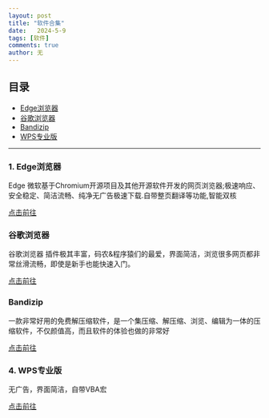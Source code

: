 ```yaml
---
layout: post
title: "软件合集"
date:   2024-5-9
tags: [软件]
comments: true
author: 无
---
```


<!-- more -->

## 目录

- [Edge浏览器](#tz-Edge浏览器1)
- [谷歌浏览器](#tz-谷歌浏览器2)
- [Bandizip](#tz-Bandizip3)
- [WPS专业版](#tz-WPS专业版4)

---
### <span id="Edge浏览器">1. Edge浏览器</span>

Edge 微软基于Chromium开源项目及其他开源软件开发的网页浏览器;极速响应、安全稳定、简洁流畅、纯净无广告极速下载.自带整页翻译等功能,智能双核  

<a href="https://www.google.com/chrome">点击前往</a>  

### 谷歌浏览器

谷歌浏览器 插件极其丰富，码农&程序猿们的最爱，界面简洁，浏览很多网页都非常丝滑流畅，即使是新手也能快速入门。

<a href="https://www.microsoft.com/zh-cn/edge/download?form=EDGEAB">点击前往</a>

### Bandizip

一款非常好用的免费解压缩软件，是一个集压缩、解压缩、浏览、编辑为一体的压缩软件，不仅颜值高，而且软件的体验也做的非常好

<a href="https://www.bandisoft.com">点击前往</a>

### <span id="tz-WPS专业版">4. WPS专业版</span>

无广告，界面简洁，自带VBA宏

<a href="https://www.ilanzou.com/s/rqCZZKDN">点击前往</a>
